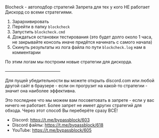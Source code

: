 Blocheck - автоподбор стратегий Запрета для тех у кого НЕ работает Дискорд со всеми стратегиями.

1. Зарархивировать
2. Перейти в папку `blockcheck`
3. Запустить `blockcheck.cmd`
4. Дождаться остановки тестирования (это будет долго около 1 часа, не закрывайте консоль иначе придётся начинать с самого начала)
5. Скинуть результаты из лога файла по пути `blockcheck.log` нам в комментарии

По этим логам мы построим новые стратегии для дискорда.

—————————————

Для пущей убедительности вы можете открыть discord.com или любой другой сайт в браузере - если он прогрузит на какой-то стратегии - значит она наиболее эффективна.

Это последнее что мы можем вам посоветовать в запрете - если у вас ничего не работает. Более запрет не имеет других стратегий для обхода. Через этот способ Вы переберёте сразу ВСЁ!

- Discord: https://t.me/bypassblock/603
- Discord файлы: https://t.me/bypassblock/618
- YouTube: https://t.me/bypassblock/605
